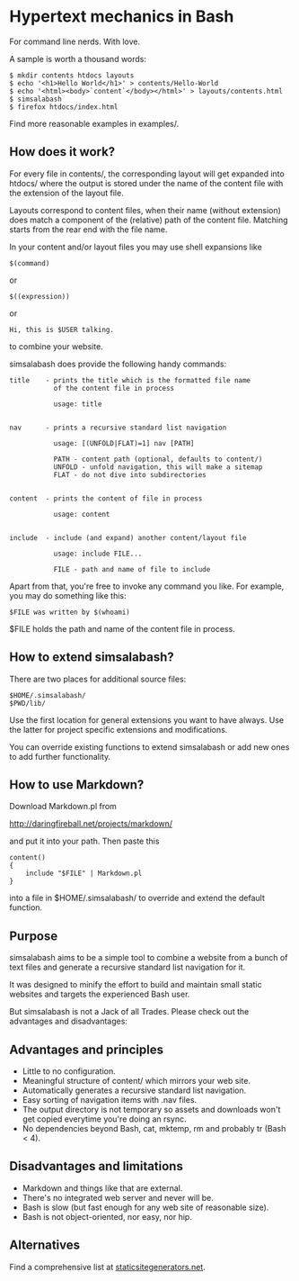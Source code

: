 Hypertext mechanics in Bash
===========================

For command line nerds. With love.

A sample is worth a thousand words:

	$ mkdir contents htdocs layouts
	$ echo '<h1>Hello World</h1>' > contents/Hello-World
	$ echo '<html><body>`content`</body></html>' > layouts/contents.html
	$ simsalabash
	$ firefox htdocs/index.html

Find more reasonable examples in examples/.

How does it work?
-----------------

For every file in contents/, the corresponding layout will get expanded into
htdocs/ where the output is stored under the name of the content file with
the extension of the layout file.

Layouts correspond to content files, when their name (without extension) does
match a component of the (relative) path of the content file. Matching starts
from the rear end with the file name.

In your content and/or layout files you may use shell expansions like

	$(command)

or

	$((expression))

or

	Hi, this is $USER talking.

to combine your website.

simsalabash does provide the following handy commands:

	title    - prints the title which is the formatted file name
	           of the content file in process

	           usage: title


	nav      - prints a recursive standard list navigation

	           usage: [(UNFOLD|FLAT)=1] nav [PATH]

	           PATH - content path (optional, defaults to content/)
	           UNFOLD - unfold navigation, this will make a sitemap
	           FLAT - do not dive into subdirectories


	content  - prints the content of file in process

	           usage: content


	include  - include (and expand) another content/layout file

	           usage: include FILE...

	           FILE - path and name of file to include


Apart from that, you're free to invoke any command you like. For
example, you may do something like this:

	$FILE was written by $(whoami)

$FILE holds the path and name of the content file in process.

How to extend simsalabash?
--------------------------

There are two places for additional source files:

	$HOME/.simsalabash/
	$PWD/lib/

Use the first location for general extensions you want to have always.
Use the latter for project specific extensions and modifications.

You can override existing functions to extend simsalabash or add
new ones to add further functionality.

How to use Markdown?
--------------------

Download Markdown.pl from

http://daringfireball.net/projects/markdown/

and put it into your path. Then paste this

	content()
	{
		include "$FILE" | Markdown.pl
	}

into a file in $HOME/.simsalabash/ to override and extend the default
function.

Purpose
-------

simsalabash aims to be a simple tool to combine a website from a bunch
of text files and generate a recursive standard list navigation for it.

It was designed to minify the effort to build and maintain small static
websites and targets the experienced Bash user.

But simsalabash is not a Jack of all Trades. Please check out the advantages
and disadvantages:

Advantages and principles
-------------------------

* Little to no configuration.
* Meaningful structure of content/ which mirrors your web site.
* Automatically generates a recursive standard list navigation.
* Easy sorting of navigation items with .nav files.
* The output directory is not temporary so assets and downloads won't
  get copied everytime you're doing an rsync.
* No dependencies beyond Bash, cat, mktemp, rm and probably tr (Bash < 4).

Disadvantages and limitations
-----------------------------

* Markdown and things like that are external.
* There's no integrated web server and never will be.
* Bash is slow (but fast enough for any web site of reasonable size).
* Bash is not object-oriented, nor easy, nor hip.

Alternatives
------------

Find a comprehensive list at [staticsitegenerators.net](http://staticsitegenerators.net/).
